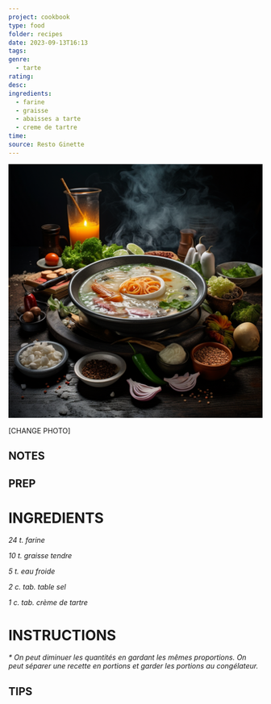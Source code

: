 ```yaml
---
project: cookbook
type: food
folder: recipes
date: 2023-09-13T16:13
tags: 
genre:
  - tarte
rating: 
desc: 
ingredients:
  - farine
  - graisse
  - abaisses a tarte
  - creme de tartre
time: 
source: Resto Ginette
---
```


![IMAGE](_default.png)


[CHANGE PHOTO]


## NOTES




## PREP


# INGREDIENTS

_24 t. farine_

_10 t. graisse tendre_

_5 t. eau froide_

_2 c. tab. table sel_

_1 c. tab. crème de tartre_



# INSTRUCTIONS

_* On peut diminuer les quantités en gardant_
_les mêmes proportions. On peut séparer une_
_recette en portions et garder les portions au_
_congélateur._



## TIPS



